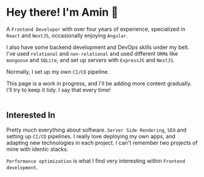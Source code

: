 # Hey there! I'm Amin 🙂
A `Frontend Developer` with over four years of experience, specialized in `React` and `NextJS`, occasionally enjoying `Angular`.


I also have some backend development and DevOps skills under my belt. I've used `relational` and `non-relational` and used different `ORM`s like `mongoose` and `SQLite`, and set up servers with `ExpressJS` and `NestJS`.

Normally, I set up my own `CI/CD` pipeline.

This page is a work in progress, and I'll be adding more content gradually. 
I'll try to keep it tidy. I say that every time!
<br>
<br>

## Interested In
Pretty much everything about software.
`Server Side Rendering`, `SEO` and setting up `CI/CD` pipelines.
I really love deploying my own apps, and adapting new technologies in each project. I can't remember two projects of mine with identic stacks.

`Performance optimization` is what I find very interesting within `Frontend development`.
